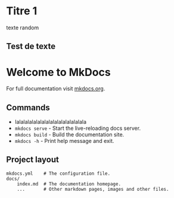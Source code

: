 # Titre 1

texte random

## Test de texte

# Welcome to MkDocs

For full documentation visit [mkdocs.org](https://www.mkdocs.org).

## Commands

* lalalalalalalalalalalalalalalalala
* `mkdocs serve` - Start the live-reloading docs server.
* `mkdocs build` - Build the documentation site.
* `mkdocs -h` - Print help message and exit.

## Project layout

    mkdocs.yml    # The configuration file.
    docs/
        index.md  # The documentation homepage.
        ...       # Other markdown pages, images and other files.

